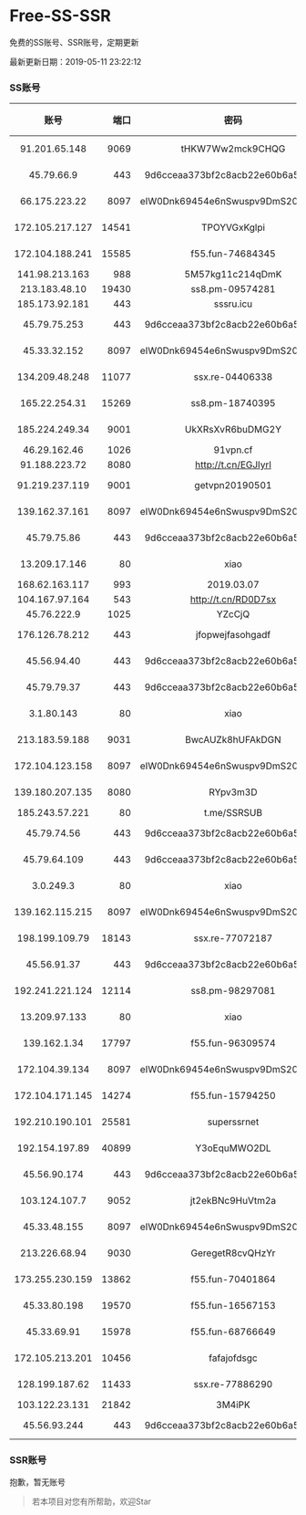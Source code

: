 # Free-SS-SSR

免费的SS账号、SSR账号，定期更新

最新更新日期：2019-05-11 23:22:12 

### SS账号

|账号|端口|密码|加密方式|更新时间|国家|
|:-----:|-----:|:----:|:----:|:----:|:----:|
|91.201.65.148|9069|tHKW7Ww2mck9CHQG|aes-256-cfb|23:17:15|IT|
|45.79.66.9|443|9d6cceaa373bf2c8acb22e60b6a58be6|aes-256-cfb|23:17:13|US|
|66.175.223.22|8097|eIW0Dnk69454e6nSwuspv9DmS201tQ0D|aes-256-cfb|23:17:17|US|
|172.105.217.127|14541|TPOYVGxKglpi|aes-256-cfb|23:12:14|JP|
|172.104.188.241|15585|f55.fun-74684345|aes-256-cfb|23:17:07|SG|
|141.98.213.163|988|5M57kg11c214qDmK|chacha20|23:17:18|KR|
|213.183.48.10|19430|ss8.pm-09574281|rc4-md5|23:17:07|RU|
|185.173.92.181|443|sssru.icu|rc4-md5|23:17:14|RU|
|45.79.75.253|443|9d6cceaa373bf2c8acb22e60b6a58be6|aes-256-cfb|23:17:12|US|
|45.33.32.152|8097|eIW0Dnk69454e6nSwuspv9DmS201tQ0D|aes-256-cfb|23:17:14|US|
|134.209.48.248|11077|ssx.re-04406338|aes-256-cfb|23:17:07|US|
|165.22.254.31|15269|ss8.pm-18740395|aes-256-cfb|23:17:07|SG|
|185.224.249.34|9001|UkXRsXvR6buDMG2Y|aes-256-cfb|23:17:14|RU|
|46.29.162.46|1026|91vpn.cf|rc4-md5|23:17:13|RU|
|91.188.223.72|8080|http://t.cn/EGJIyrl|rc4-md5|23:17:16|RU|
|91.219.237.119|9001|getvpn20190501|aes-256-cfb|23:17:18|HU|
|139.162.37.161|8097|eIW0Dnk69454e6nSwuspv9DmS201tQ0D|aes-256-cfb|23:17:14|SG|
|45.79.75.86|443|9d6cceaa373bf2c8acb22e60b6a58be6|aes-256-cfb|23:17:15|US|
|13.209.17.146|80|xiao|aes-128-ctr|23:17:13|KR|
|168.62.163.117|993|2019.03.07|rc4-md5|23:17:16|US|
|104.167.97.164|543|http://t.cn/RD0D7sx|rc4-md5|23:17:14|CA|
|45.76.222.9|1025|YZcCjQ|rc4-md5|23:17:37|JP|
|176.126.78.212|443|jfopwejfasohgadf|chacha20-ietf|23:17:11|GB|
|45.56.94.40|443|9d6cceaa373bf2c8acb22e60b6a58be6|aes-256-cfb|23:17:16|US|
|45.79.79.37|443|9d6cceaa373bf2c8acb22e60b6a58be6|aes-256-cfb|23:12:18|US|
|3.1.80.143|80|xiao|aes-128-ctr|23:17:08|SG|
|213.183.59.188|9031|BwcAUZk8hUFAkDGN|aes-256-cfb|23:17:17|NL|
|172.104.123.158|8097|eIW0Dnk69454e6nSwuspv9DmS201tQ0D|aes-256-cfb|23:17:17|JP|
|139.180.207.135|8080|RYpv3m3D|aes-256-cfb|23:17:15|JP|
|185.243.57.221|80|t.me/SSRSUB|rc4-md5|23:17:16|US|
|45.79.74.56|443|9d6cceaa373bf2c8acb22e60b6a58be6|aes-256-cfb|23:17:16|US|
|45.79.64.109|443|9d6cceaa373bf2c8acb22e60b6a58be6|aes-256-cfb|23:17:14|US|
|3.0.249.3|80|xiao|aes-128-ctr|23:17:22|SG|
|139.162.115.215|8097|eIW0Dnk69454e6nSwuspv9DmS201tQ0D|aes-256-cfb|23:17:18|JP|
|198.199.109.79|18143|ssx.re-77072187|aes-256-cfb|23:17:06|US|
|45.56.91.37|443|9d6cceaa373bf2c8acb22e60b6a58be6|aes-256-cfb|23:17:10|US|
|192.241.221.124|12114|ss8.pm-98297081|aes-256-cfb|23:17:07|US|
|13.209.97.133|80|xiao|aes-128-ctr|23:17:17|KR|
|139.162.1.34|17797|f55.fun-96309574|aes-256-cfb|23:17:07|SG|
|172.104.39.134|8097|eIW0Dnk69454e6nSwuspv9DmS201tQ0D|aes-256-cfb|23:17:13|SG|
|172.104.171.145|14274|f55.fun-15794250|aes-256-cfb|23:17:07|SG|
|192.210.190.101|25581|superssrnet|aes-256-cfb|23:17:16|US|
|192.154.197.89|40899|Y3oEquMWO2DL|aes-256-cfb|23:17:20|US|
|45.56.90.174|443|9d6cceaa373bf2c8acb22e60b6a58be6|aes-256-cfb|23:17:15|US|
|103.124.107.7|9052|jt2ekBNc9HuVtm2a|aes-256-cfb|23:12:18|US|
|45.33.48.155|8097|eIW0Dnk69454e6nSwuspv9DmS201tQ0D|aes-256-cfb|23:17:17|US|
|213.226.68.94|9030|GeregetR8cvQHzYr|aes-256-cfb|23:17:17|DE|
|173.255.230.159|13862|f55.fun-70401864|aes-256-cfb|23:17:04|US|
|45.33.80.198|19570|f55.fun-16567153|aes-256-cfb|23:17:04|US|
|45.33.69.91|15978|f55.fun-68766649|aes-256-cfb|23:17:04|US|
|172.105.213.201|10456|fafajofdsgc|aes-256-cfb|23:17:14|JP|
|128.199.187.62|11433|ssx.re-77886290|aes-256-cfb|23:17:08|SG|
|103.122.23.131|21842|3M4iPK|rc4-md5|23:12:17|TW|
|45.56.93.244|443|9d6cceaa373bf2c8acb22e60b6a58be6|aes-256-cfb|23:17:16|US|


### SSR账号

抱歉，暂无账号



> 若本项目对您有所帮助，欢迎Star